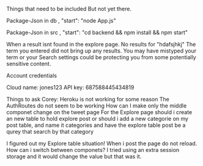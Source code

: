 Things that need to be included But not yet there.

Package-Json in db
,
    "start": "node App.js"

Package-Json in src 
    ,
    "start": "cd backend && npm install && npm start"

When a result isnt found in the explore page.
    No results for "hdafsjhkj"
The term you entered did not bring up any results. You may have mistyped your term or your Search settings could be protecting you from some potentially sensitive content.

Account credentials

Cloud name:
jones123
API key:
687588445434819


Things to ask Corey:
Heroku is not working for some reason
The AuthRoutes do not seem to be working
How can I make only the middle componet change on the tweet page
For the Explore page should i create an new table to hold explore post or should i add a new categorie on my post table, and name it categories and have the explore table post be a qurey that search by that category


I figured out my Explore table situation!
When i post the page do not reload.
How can i switch between componets? I tried using an extra session storage and it would change the value but that was it.